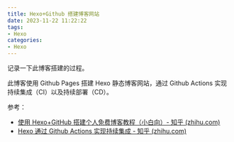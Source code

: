 ```yaml
---
title: Hexo+Github 搭建博客网站
date: 2023-11-22 11:22:22
tags:
- Hexo
categories:
- Hexo
---
```


记录一下此博客搭建的过程。

此博客使用 Github Pages 搭建 Hexo 静态博客网站，通过 Github Actions 实现持续集成（CI）以及持续部署（CD）。

参考：
- [使用 Hexo+GitHub 搭建个人免费博客教程（小白向）- 知乎 (zhihu.com)](https://zhuanlan.zhihu.com/p/60578464)
- [Hexo 通过 Github Actions 实现持续集成 - 知乎 (zhihu.com)](https://zhuanlan.zhihu.com/p/137867759)

<!--more-->

